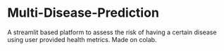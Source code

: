 # Multi-Disease-Prediction
A streamlit based platform to assess the risk of having a certain disease using user provided health metrics. Made on colab.
